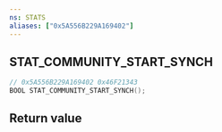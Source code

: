 ```yaml
---
ns: STATS
aliases: ["0x5A556B229A169402"]
---
```

## STAT_COMMUNITY_START_SYNCH

```c
// 0x5A556B229A169402 0x46F21343
BOOL STAT_COMMUNITY_START_SYNCH();
```


## Return value

